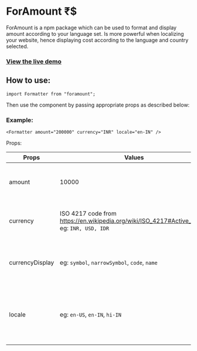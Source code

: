 # ForAmount ₹$

ForAmount is a npm package which can be used to format and display amount
according to your language set. Is more powerful when localizing your website,
hence displaying cost according to the language and country selected.

### [View the live demo](https://oqnmm.csb.app/)

## How to use:

`import Formatter from "foramount";`

Then use the component by passing appropriate props as described below:

### Example:

`<Formatter amount="200000" currency="INR" locale="en-IN" />`

Props:

| Props           | Values                                                                                           | Description                                                            |
| --------------- | ------------------------------------------------------------------------------------------------ | ---------------------------------------------------------------------- |
| amount          | 10000                                                                                            | Pass the amount to be formatted here                                   |
| currency        | ISO 4217 code from https://en.wikipedia.org/wiki/ISO_4217#Active_codes <br/> eg: `INR, USD, IDR` | If left blank, currency unit will not be displayed.                    |
| currencyDisplay | eg: `symbol`, `narrowSymbol`, `code`, `name`                                                     | will display currency unit for the amount set, default is `code`       |
| locale          | eg: `en-US`, `en-IN`, `hi-IN`                                                                    | Is a combination of language code and country code, default is `en-US` |
